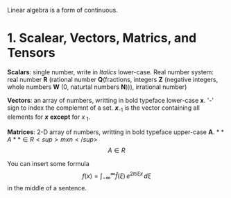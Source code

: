 Linear algebra is a form of continuous.

# 1. Scalear, Vectors, Matrics, and Tensors

**Scalars**: single number, write in *Italics* lower-case. 
Real number system: real number **R** (rational number **Q**(fractions, integers **Z** (negative integers, whole numbers **W** (0, naturtal numbers **N**))), irrational number)

**Vectors**: an array of numbers, writting in bold typeface lower-case **x**.
'-' sign to index the complemnt of a set. **_x_**<sub>-1</sub> is the vector containing all elements for **_x_** **except** for _x_<sub> 1</sub>.

**Matrices**: 2-D array of numbers, writting in bold typeface upper-case **A**.
$**A** \in R <sup>m x n </sup>$
$$A \in R$$

You can insert some formula $$f(x) = \int_{-\infty}^\infty \hat f(\xi)\,e^{2 \pi i \xi x} \,d\xi$$ in the middle of a sentence.
